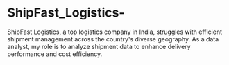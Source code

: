 # ShipFast_Logistics-
ShipFast Logistics, a top logistics company in India, struggles with efficient shipment management across the country's diverse geography. As a data analyst, my role is to analyze shipment data to enhance delivery performance and cost efficiency.
